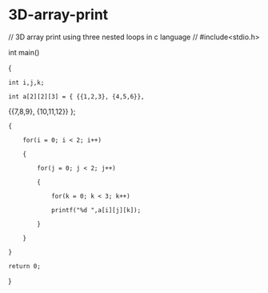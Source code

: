 # 3D-array-print
// 3D array print using three nested loops in c language //
#include<stdio.h>

int main()

{

	int i,j,k;

	int a[2][2][3] = { {{1,2,3}, {4,5,6}},

{{7,8,9}, {10,11,12}} };

    {

    	for(i = 0; i < 2; i++)

    	{

    		for(j = 0; j < 2; j++)

    		{

    			for(k = 0; k < 3; k++)

    			printf("%d ",a[i][j][k]);

    		}

    	}

    }

	return 0;

}
